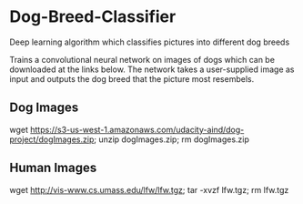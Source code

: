 # Dog-Breed-Classifier
Deep learning algorithm which classifies pictures into different dog breeds

Trains a convolutional neural network on images of dogs which can be downloaded at the links below. The network takes a user-supplied image as input and outputs the dog breed that the picture most resembels.

## Dog Images
wget https://s3-us-west-1.amazonaws.com/udacity-aind/dog-project/dogImages.zip; unzip dogImages.zip; rm dogImages.zip

## Human Images
wget http://vis-www.cs.umass.edu/lfw/lfw.tgz; tar -xvzf lfw.tgz; rm lfw.tgz
